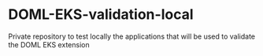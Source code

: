 # DOML-EKS-validation-local
Private repository to test locally the applications that will be used to validate the DOML EKS extension
